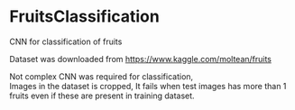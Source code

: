 # FruitsClassification
CNN for classification of fruits

Dataset was downloaded from https://www.kaggle.com/moltean/fruits

Not complex CNN was required for classification,<br>
Images in the dataset is cropped, It fails when test images has more than 1 fruits even if these are present in training dataset.
